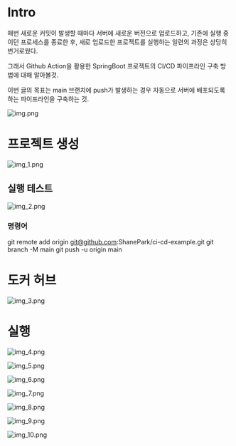 # Intro
매번 새로운 커밋이 발생할 때마다 서버에 새로운 버전으로 업로드하고, 기존에 실행 중이던 프로세스를 종료한 후, 새로 업로드한 프로젝트를 실행하는 일련의 과정은 상당히 번거로웠다.

그래서 Github Action을 활용한 SpringBoot 프로젝트의 CI/CD 파이프라인 구축 방법에 대해 알아볼것.

이번 글의 목표는 main 브랜치에 push가 발생하는 경우 자동으로 서버에 배포되도록 하는 파이프라인을 구축하는 것.

![img.png](img.png)

# 프로젝트 생성
![img_1.png](img_1.png)
## 실행 테스트
![img_2.png](img_2.png)

### 명령어
git remote add origin git@github.com:ShanePark/ci-cd-example.git
git branch -M main
git push -u origin main

# 도커 허브

![img_3.png](img_3.png)

# 실행

![img_4.png](img_4.png)

![img_5.png](img_5.png)

![img_6.png](img_6.png)

![img_7.png](img_7.png)

![img_8.png](img_8.png)

![img_9.png](img_9.png)

![img_10.png](img_10.png)
